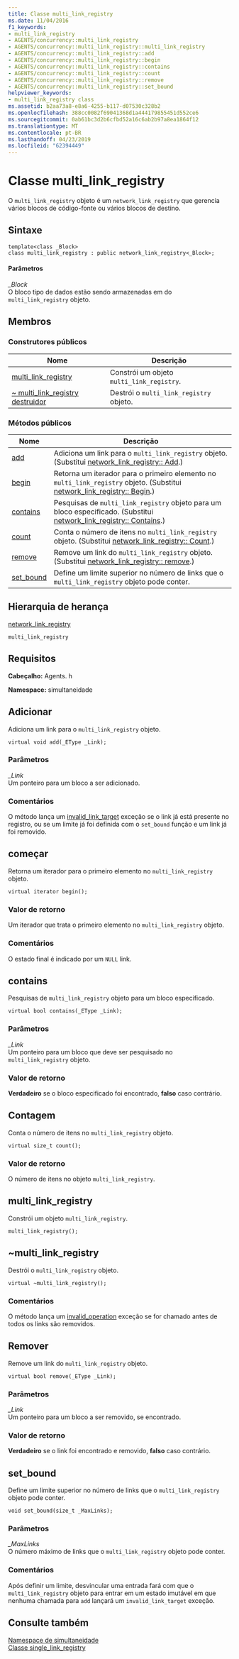 ```yaml
---
title: Classe multi_link_registry
ms.date: 11/04/2016
f1_keywords:
- multi_link_registry
- AGENTS/concurrency::multi_link_registry
- AGENTS/concurrency::multi_link_registry::multi_link_registry
- AGENTS/concurrency::multi_link_registry::add
- AGENTS/concurrency::multi_link_registry::begin
- AGENTS/concurrency::multi_link_registry::contains
- AGENTS/concurrency::multi_link_registry::count
- AGENTS/concurrency::multi_link_registry::remove
- AGENTS/concurrency::multi_link_registry::set_bound
helpviewer_keywords:
- multi_link_registry class
ms.assetid: b2aa73a8-e8a6-4255-b117-d07530c328b2
ms.openlocfilehash: 388cc0082f69041368d1a444179855451d552ce6
ms.sourcegitcommit: 0ab61bc3d2b6cfbd52a16c6ab2b97a8ea1864f12
ms.translationtype: MT
ms.contentlocale: pt-BR
ms.lasthandoff: 04/23/2019
ms.locfileid: "62394449"
---
```

# <a name="multilinkregistry-class"></a>Classe multi_link_registry

O `multi_link_registry` objeto é um `network_link_registry` que gerencia vários blocos de código-fonte ou vários blocos de destino.

## <a name="syntax"></a>Sintaxe

```
template<class _Block>
class multi_link_registry : public network_link_registry<_Block>;
```

#### <a name="parameters"></a>Parâmetros

*_Block*<br/>
O bloco tipo de dados estão sendo armazenadas em do `multi_link_registry` objeto.

## <a name="members"></a>Membros

### <a name="public-constructors"></a>Construtores públicos

|Nome|Descrição|
|----------|-----------------|
|[multi_link_registry](#ctor)|Constrói um objeto `multi_link_registry`.|
|[~ multi_link_registry destruidor](#dtor)|Destrói o `multi_link_registry` objeto.|

### <a name="public-methods"></a>Métodos públicos

|Nome|Descrição|
|----------|-----------------|
|[add](#add)|Adiciona um link para o `multi_link_registry` objeto. (Substitui [network_link_registry:: Add](network-link-registry-class.md#add).)|
|[begin](#begin)|Retorna um iterador para o primeiro elemento no `multi_link_registry` objeto. (Substitui [network_link_registry:: Begin](network-link-registry-class.md#begin).)|
|[contains](#contains)|Pesquisas de `multi_link_registry` objeto para um bloco especificado. (Substitui [network_link_registry:: Contains](network-link-registry-class.md#contains).)|
|[count](#count)|Conta o número de itens no `multi_link_registry` objeto. (Substitui [network_link_registry:: Count](network-link-registry-class.md#count).)|
|[remove](#remove)|Remove um link do `multi_link_registry` objeto. (Substitui [network_link_registry:: remove](network-link-registry-class.md#remove).)|
|[set_bound](#set_bound)|Define um limite superior no número de links que o `multi_link_registry` objeto pode conter.|

## <a name="inheritance-hierarchy"></a>Hierarquia de herança

[network_link_registry](network-link-registry-class.md)

`multi_link_registry`

## <a name="requirements"></a>Requisitos

**Cabeçalho:** Agents. h

**Namespace:** simultaneidade

##  <a name="add"></a> Adicionar

Adiciona um link para o `multi_link_registry` objeto.

```
virtual void add(_EType _Link);
```

### <a name="parameters"></a>Parâmetros

*_Link*<br/>
Um ponteiro para um bloco a ser adicionado.

### <a name="remarks"></a>Comentários

O método lança um [invalid_link_target](invalid-link-target-class.md) exceção se o link já está presente no registro, ou se um limite já foi definida com o `set_bound` função e um link já foi removido.

##  <a name="begin"></a> começar

Retorna um iterador para o primeiro elemento no `multi_link_registry` objeto.

```
virtual iterator begin();
```

### <a name="return-value"></a>Valor de retorno

Um iterador que trata o primeiro elemento no `multi_link_registry` objeto.

### <a name="remarks"></a>Comentários

O estado final é indicado por um `NULL` link.

##  <a name="contains"></a> contains

Pesquisas de `multi_link_registry` objeto para um bloco especificado.

```
virtual bool contains(_EType _Link);
```

### <a name="parameters"></a>Parâmetros

*_Link*<br/>
Um ponteiro para um bloco que deve ser pesquisado no `multi_link_registry` objeto.

### <a name="return-value"></a>Valor de retorno

**Verdadeiro** se o bloco especificado foi encontrado, **falso** caso contrário.

##  <a name="count"></a> Contagem

Conta o número de itens no `multi_link_registry` objeto.

```
virtual size_t count();
```

### <a name="return-value"></a>Valor de retorno

O número de itens no objeto `multi_link_registry`.

##  <a name="ctor"></a> multi_link_registry

Constrói um objeto `multi_link_registry`.

```
multi_link_registry();
```

##  <a name="dtor"></a> ~multi_link_registry

Destrói o `multi_link_registry` objeto.

```
virtual ~multi_link_registry();
```

### <a name="remarks"></a>Comentários

O método lança um [invalid_operation](invalid-operation-class.md) exceção se for chamado antes de todos os links são removidos.

##  <a name="remove"></a> Remover

Remove um link do `multi_link_registry` objeto.

```
virtual bool remove(_EType _Link);
```

### <a name="parameters"></a>Parâmetros

*_Link*<br/>
Um ponteiro para um bloco a ser removido, se encontrado.

### <a name="return-value"></a>Valor de retorno

**Verdadeiro** se o link foi encontrado e removido, **falso** caso contrário.

##  <a name="set_bound"></a> set_bound

Define um limite superior no número de links que o `multi_link_registry` objeto pode conter.

```
void set_bound(size_t _MaxLinks);
```

### <a name="parameters"></a>Parâmetros

*_MaxLinks*<br/>
O número máximo de links que o `multi_link_registry` objeto pode conter.

### <a name="remarks"></a>Comentários

Após definir um limite, desvincular uma entrada fará com que o `multi_link_registry` objeto para entrar em um estado imutável em que nenhuma chamada para `add` lançará um `invalid_link_target` exceção.

## <a name="see-also"></a>Consulte também

[Namespace de simultaneidade](concurrency-namespace.md)<br/>
[Classe single_link_registry](single-link-registry-class.md)
